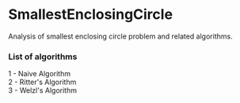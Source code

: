 # SmallestEnclosingCircle
Analysis of smallest enclosing circle problem and related algorithms.

### List of algorithms
1 - Naive Algorithm\
2 - Ritter's Algorithm\
3 - Welzl's Algorithm

